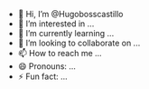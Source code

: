 - 👋 Hi, I’m @Hugobosscastillo
- 👀 I’m interested in ...
- 🌱 I’m currently learning ...
- 💞️ I’m looking to collaborate on ...
- 📫 How to reach me ...
- 😄 Pronouns: ...
- ⚡ Fun fact: ...

<!---
Hugobosscastillo/Hugobosscastillo is a ✨ special ✨ repository because its `README.md` (this file) appears on your GitHub pro